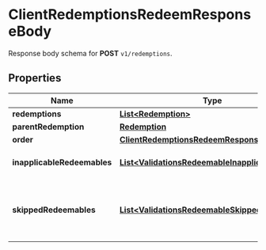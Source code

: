 

# ClientRedemptionsRedeemResponseBody

Response body schema for **POST** `v1/redemptions`.

## Properties

| Name | Type | Description |
|------------ | ------------- | ------------- |
|**redemptions** | [**List&lt;Redemption&gt;**](Redemption.md) |  |
|**parentRedemption** | [**Redemption**](Redemption.md) |  |
|**order** | [**ClientRedemptionsRedeemResponseBodyOrder**](ClientRedemptionsRedeemResponseBodyOrder.md) |  |
|**inapplicableRedeemables** | [**List&lt;ValidationsRedeemableInapplicable&gt;**](ValidationsRedeemableInapplicable.md) | Lists validation results of each inapplicable redeemable. |
|**skippedRedeemables** | [**List&lt;ValidationsRedeemableSkipped&gt;**](ValidationsRedeemableSkipped.md) | Lists validation results of each redeemable. If a redeemable can be applied, the API returns &#x60;\&quot;status\&quot;: \&quot;APPLICABLE\&quot;&#x60;. |



